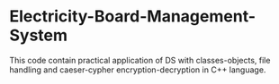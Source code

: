 # Electricity-Board-Management-System
This code contain practical application of DS with classes-objects, file handling and caeser-cypher encryption-decryption in C++ language.
